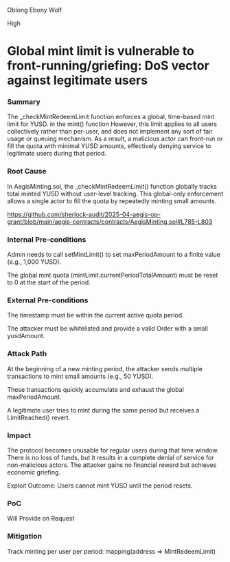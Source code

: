 Oblong Ebony Wolf

High

# Global mint limit is vulnerable to front-running/griefing: DoS vector against legitimate users

### Summary

The _checkMintRedeemLimit function enforces a global, time-based mint limit for YUSD. in the mint() function However, this limit applies to all users collectively rather than per-user, and does not implement any sort of fair usage or queuing mechanism. As a result, a malicious actor can front-run or fill the quota with minimal YUSD amounts, effectively denying service to legitimate users during that period.

### Root Cause

In AegisMinting.sol, the _checkMintRedeemLimit() function globally tracks total minted YUSD without user-level tracking. This global-only enforcement allows a single actor to fill the quota by repeatedly minting small amounts.

https://github.com/sherlock-audit/2025-04-aegis-op-grant/blob/main/aegis-contracts/contracts/AegisMinting.sol#L785-L803

### Internal Pre-conditions

Admin needs to call setMintLimit() to set maxPeriodAmount to a finite value (e.g., 1,000 YUSD).

The global mint quota (mintLimit.currentPeriodTotalAmount) must be reset to 0 at the start of the period.

### External Pre-conditions

The timestamp must be within the current active quota period.

The attacker must be whitelisted and provide a valid Order with a small yusdAmount.



### Attack Path

At the beginning of a new minting period, the attacker sends multiple transactions to mint small amounts (e.g., 50 YUSD).

These transactions quickly accumulate and exhaust the global maxPeriodAmount.

A legitimate user tries to mint during the same period but receives a LimitReached() revert.

### Impact

The protocol becomes unusable for regular users during that time window. There is no loss of funds, but it results in a complete denial of service for non-malicious actors. The attacker gains no financial reward but achieves economic griefing.

Exploit Outcome: Users cannot mint YUSD until the period resets.

### PoC

Will Provide on Request

### Mitigation

Track minting per user per period: mapping(address => MintRedeemLimit)